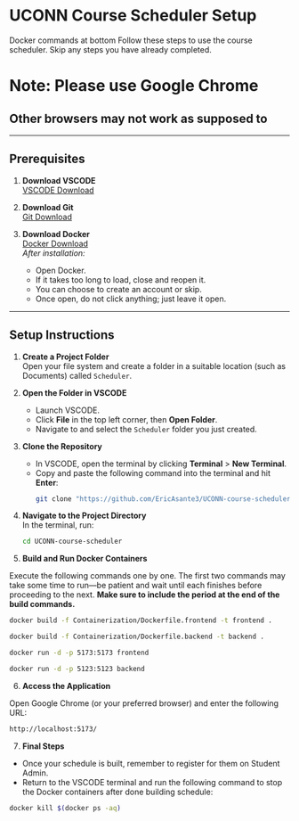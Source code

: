 # UCONN Course Scheduler Setup
Docker commands at bottom
Follow these steps to use the course scheduler. Skip any steps you have already completed.

# Note: Please use Google Chrome
## Other browsers may not work as supposed to


---

## Prerequisites

1. **Download VSCODE**  
   [VSCODE Download](https://code.visualstudio.com/Download)

2. **Download Git**  
   [Git Download](https://git-scm.com/downloads)

3. **Download Docker**  
   [Docker Download](https://www.docker.com/)  
   *After installation:*
   - Open Docker.
   - If it takes too long to load, close and reopen it.
   - You can choose to create an account or skip.
   - Once open, do not click anything; just leave it open.

---

## Setup Instructions

1. **Create a Project Folder**  
   Open your file system and create a folder in a suitable location (such as Documents) called `Scheduler`.

2. **Open the Folder in VSCODE**  
   - Launch VSCODE.
   - Click **File** in the top left corner, then **Open Folder**.
   - Navigate to and select the `Scheduler` folder you just created.

3. **Clone the Repository**  
   - In VSCODE, open the terminal by clicking **Terminal** > **New Terminal**.
   - Copy and paste the following command into the terminal and hit **Enter**:
     ```bash
     git clone "https://github.com/EricAsante3/UCONN-course-scheduler.git"
     ```

4. **Navigate to the Project Directory**  
   In the terminal, run:
   ```bash
   cd UCONN-course-scheduler
   ```
5. **Build and Run Docker Containers**
     
Execute the following commands one by one. The first two commands may take some time to run—be patient and wait until each finishes before proceeding to the next. **Make sure to include the period at the end of the build commands.**
```bash
docker build -f Containerization/Dockerfile.frontend -t frontend .

docker build -f Containerization/Dockerfile.backend -t backend .

docker run -d -p 5173:5173 frontend

docker run -d -p 5123:5123 backend
```

6. **Access the Application**

Open Google Chrome (or your preferred browser) and enter the following URL:
```bash
http://localhost:5173/
```

7. **Final Steps**    
- Once your schedule is built, remember to register for them on Student Admin.
- Return to the VSCODE terminal and run the following command to stop the Docker containers after done building schedule:
```bash
docker kill $(docker ps -aq)
```
